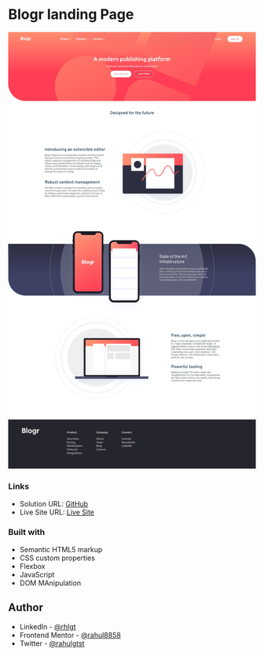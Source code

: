 # Blogr landing Page

![](./screenshot.jpeg)

### Links

- Solution URL: [GitHub](https://github.com/rahulgtst/blogr-landing-page)
- Live Site URL: [Live Site](https://rahulgtst.github.io/blogr-landing-page/)

### Built with

- Semantic HTML5 markup
- CSS custom properties
- Flexbox
- JavaScript
- DOM MAnipulation

## Author

- LinkedIn - [@rhlgt](https://www.linkedin.com/in/rhlgt/)
- Frontend Mentor - [@rahul8858](https://www.frontendmentor.io/profile/rahul8858)
- Twitter - [@rahulgtst](https://www.twitter.com/rahulgtst)
